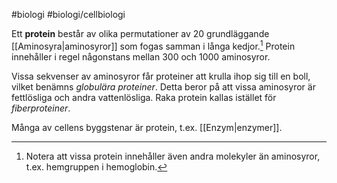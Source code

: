 #biologi #biologi/cellbiologi 

Ett **protein** består av olika permutationer av 20 grundläggande [[Aminosyra|aminosyror]] som fogas samman i långa kedjor.[^1] Protein innehåller i regel någonstans mellan 300 och 1000 aminosyror.

Vissa sekvenser av aminosyror får proteiner att krulla ihop sig till en boll, vilket benämns *globulära proteiner*. Detta beror på att vissa aminosyror är fettlösliga och andra vattenlösliga. Raka protein kallas istället för *fiberproteiner*.

Många av cellens byggstenar är protein, t.ex. [[Enzym|enzymer]].

[^1]: Notera att vissa protein innehåller även andra molekyler än aminosyror, t.ex. hemgruppen i hemoglobin.